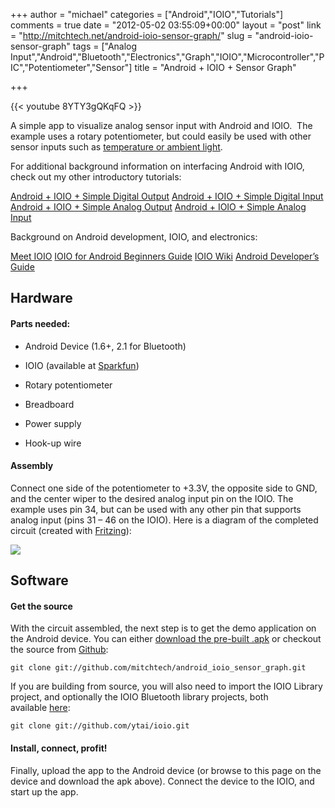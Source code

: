 +++
author = "michael"
categories = ["Android","IOIO","Tutorials"]
comments = true
date = "2012-05-02 03:55:09+00:00"
layout = "post"
link = "http://mitchtech.net/android-ioio-sensor-graph/"
slug = "android-ioio-sensor-graph"
tags = ["Analog Input","Android","Bluetooth","Electronics","Graph","IOIO","Microcontroller","PIC","Potentiometer","Sensor"]
title = "Android + IOIO + Sensor Graph"

+++

{{< youtube 8YTY3gQKqFQ >}}

A simple app to visualize analog sensor input with Android and IOIO.  The example uses a rotary potentiometer, but could easily be used with other sensor inputs such as [temperature or ambient light](http://mitchtech.net/android-ioio-temperature-light/).

For additional background information on interfacing Android with IOIO, check out my other introductory tutorials:

[Android + IOIO + Simple Digital Output](http://mitchtech.net/android-ioio-simple-digital-output/)
[Android + IOIO + Simple Digital Input](http://mitchtech.net/android-ioio-simple-digital-input/)
[Android + IOIO + Simple Analog Output](http://mitchtech.net/android-ioio-simple-analog-output/)
[Android + IOIO + Simple Analog Input](http://mitchtech.net/android-ioio-simple-analog-input/)

Background on Android development, IOIO, and electronics:

[Meet IOIO](http://ytai-mer.blogspot.com/2011/04/meet-ioio-io-for-android.html)
[IOIO for Android Beginners Guide](http://www.sparkfun.com/tutorials/280)
[IOIO Wiki](https://github.com/ytai/ioio/wiki)
[Android Developer’s Guide](http://developer.android.com/guide/index.html)

## Hardware

#### Parts needed:

  * Android Device (1.6+, 2.1 for Bluetooth)

  * IOIO (available at [Sparkfun](http://www.sparkfun.com/products/10748))

  * Rotary potentiometer

  * Breadboard

  * Power supply

  * Hook-up wire

#### Assembly

Connect one side of the potentiometer to +3.3V, the opposite side to GND, and the center wiper to the desired analog input pin on the IOIO. The example uses pin 34, but can be used with any other pin that supports analog input (pins 31 – 46 on the IOIO). Here is a diagram of the completed circuit (created with [Fritzing](http://fritzing.org/)):

[![](http://mitchtech.net/wp-content/uploads/2012/05/ioio_simple_analog_input.png)](http://mitchtech.net/wp-content/uploads/2012/05/ioio_simple_analog_input.png)

## Software

#### Get the source

With the circuit assembled, the next step is to get the demo application on the Android device. You can either [download the pre-built .apk](http://mitch-tech.appspot.com/ioio/IOIOSensorGraph.apk) or checkout the source from [Github](https://github.com/mitchtech/android_ioio_sensor_graph):

```
git clone git://github.com/mitchtech/android_ioio_sensor_graph.git
```

If you are building from source, you will also need to import the IOIO Library project, and optionally the IOIO Bluetooth library projects, both available [here](https://github.com/ytai/ioio):

```
git clone git://github.com/ytai/ioio.git
```

#### Install, connect, profit!

Finally, upload the app to the Android device (or browse to this page on the device and download the apk above). Connect the device to the IOIO, and start up the app.

